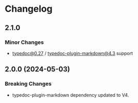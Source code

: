# Changelog

## 2.1.0

### Minor Changes

- typedoc@0.27 / typedoc-plugin-markdown@4.3 support

## 2.0.0 (2024-05-03)

### Breaking Changes

- typedoc-plugin-markdown dependency updated to V4.
